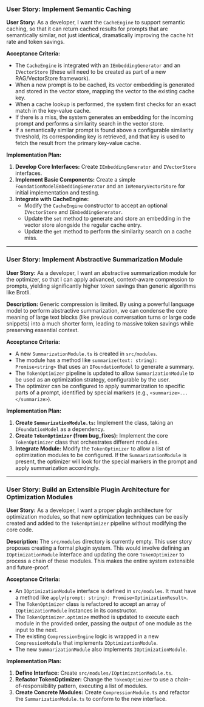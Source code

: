 ### **User Story: Implement Semantic Caching**

**User Story:**
As a developer, I want the `CacheEngine` to support semantic caching, so that it can return cached results for prompts that are semantically similar, not just identical, dramatically improving the cache hit rate and token savings.

**Acceptance Criteria:**
*   The `CacheEngine` is integrated with an `IEmbeddingGenerator` and an `IVectorStore` (these will need to be created as part of a new RAG/VectorStore framework).
*   When a new prompt is to be cached, its vector embedding is generated and stored in the vector store, mapping the vector to the existing cache key.
*   When a cache lookup is performed, the system first checks for an exact match in the key-value cache.
*   If there is a miss, the system generates an embedding for the incoming prompt and performs a similarity search in the vector store.
*   If a semantically similar prompt is found above a configurable similarity threshold, its corresponding key is retrieved, and that key is used to fetch the result from the primary key-value cache.

**Implementation Plan:**
1.  **Develop Core Interfaces:** Create `IEmbeddingGenerator` and `IVectorStore` interfaces.
2.  **Implement Basic Components:** Create a simple `FoundationModelEmbeddingGenerator` and an `InMemoryVectorStore` for initial implementation and testing.
3.  **Integrate with CacheEngine:**
    *   Modify the `CacheEngine` constructor to accept an optional `IVectorStore` and `IEmbeddingGenerator`.
    *   Update the `set` method to generate and store an embedding in the vector store alongside the regular cache entry.
    *   Update the `get` method to perform the similarity search on a cache miss.

---

### **User Story: Implement Abstractive Summarization Module**

**User Story:**
As a developer, I want an abstractive summarization module for the optimizer, so that I can apply advanced, context-aware compression to prompts, yielding significantly higher token savings than generic algorithms like Brotli.

**Description:**
Generic compression is limited. By using a powerful language model to perform abstractive summarization, we can condense the core meaning of large text blocks (like previous conversation turns or large code snippets) into a much shorter form, leading to massive token savings while preserving essential context.

**Acceptance Criteria:**
*   A new `SummarizationModule.ts` is created in `src/modules`.
*   The module has a method like `summarize(text: string): Promise<string>` that uses an `IFoundationModel` to generate a summary.
*   The `TokenOptimizer` pipeline is updated to allow `SummarizationModule` to be used as an optimization strategy, configurable by the user.
*   The optimizer can be configured to apply summarization to specific parts of a prompt, identified by special markers (e.g., `<summarize>...</summarize>`).

**Implementation Plan:**
1.  **Create `SummarizationModule.ts`:** Implement the class, taking an `IFoundationModel` as a dependency.
2.  **Create `TokenOptimizer` (from bug_fixes):** Implement the core `TokenOptimizer` class that orchestrates different modules.
3.  **Integrate Module:** Modify the `TokenOptimizer` to allow a list of optimization modules to be configured. If the `SummarizationModule` is present, the optimizer will look for the special markers in the prompt and apply summarization accordingly.

---

### **User Story: Build an Extensible Plugin Architecture for Optimization Modules**

**User Story:**
As a developer, I want a proper plugin architecture for optimization modules, so that new optimization techniques can be easily created and added to the `TokenOptimizer` pipeline without modifying the core code.

**Description:**
The `src/modules` directory is currently empty. This user story proposes creating a formal plugin system. This would involve defining an `IOptimizationModule` interface and updating the core `TokenOptimizer` to process a chain of these modules. This makes the entire system extensible and future-proof.

**Acceptance Criteria:**
*   An `IOptimizationModule` interface is defined in `src/modules`. It must have a method like `apply(prompt: string): Promise<OptimizationResult>`.
*   The `TokenOptimizer` class is refactored to accept an array of `IOptimizationModule` instances in its constructor.
*   The `TokenOptimizer.optimize` method is updated to execute each module in the provided order, passing the output of one module as the input to the next.
*   The existing `CompressionEngine` logic is wrapped in a new `CompressionModule` that implements `IOptimizationModule`.
*   The new `SummarizationModule` also implements `IOptimizationModule`.

**Implementation Plan:**
1.  **Define Interface:** Create `src/modules/IOptimizationModule.ts`.
2.  **Refactor TokenOptimizer:** Change the `TokenOptimizer` to use a chain-of-responsibility pattern, executing a list of modules.
3.  **Create Concrete Modules:** Create `CompressionModule.ts` and refactor the `SummarizationModule.ts` to conform to the new interface.